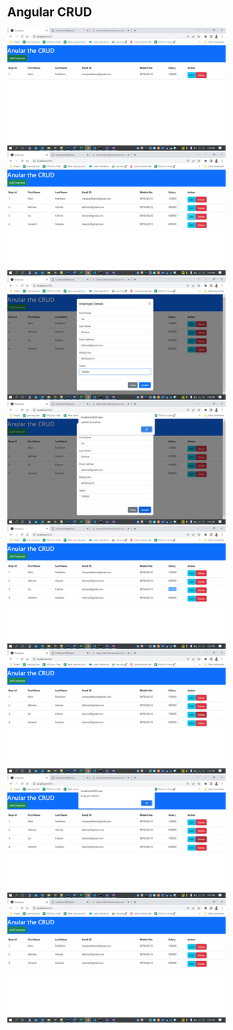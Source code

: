 # Angular CRUD



![alt text](https://github.com/madhukundena/Angular_CRUD/blob/master/images/Screenshot%20(241).png)
![alt text](https://github.com/madhukundena/Angular_CRUD/blob/master/images/Screenshot%20(242).png)
![alt text](https://github.com/madhukundena/Angular_CRUD/blob/master/images/Screenshot%20(243).png)
![alt text](https://github.com/madhukundena/Angular_CRUD/blob/master/images/Screenshot%20(244).png)
![alt text](https://github.com/madhukundena/Angular_CRUD/blob/master/images/Screenshot%20(245).png)
![alt text](https://github.com/madhukundena/Angular_CRUD/blob/master/images/Screenshot%20(246).png)
![alt text](https://github.com/madhukundena/Angular_CRUD/blob/master/images/Screenshot%20(247).png)
![alt text](https://github.com/madhukundena/Angular_CRUD/blob/master/images/Screenshot%20(248).png)
